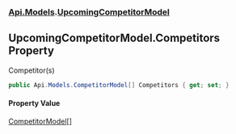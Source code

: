 ### [Api.Models](Api_Models.md 'Api.Models').[UpcomingCompetitorModel](Api_Models_UpcomingCompetitorModel.md 'Api.Models.UpcomingCompetitorModel')
## UpcomingCompetitorModel.Competitors Property
Competitor(s)  
```csharp
public Api.Models.CompetitorModel[] Competitors { get; set; }
```
#### Property Value
[CompetitorModel](Api_Models_CompetitorModel.md 'Api.Models.CompetitorModel')[[]](https://docs.microsoft.com/en-us/dotnet/api/System.Array 'System.Array')
